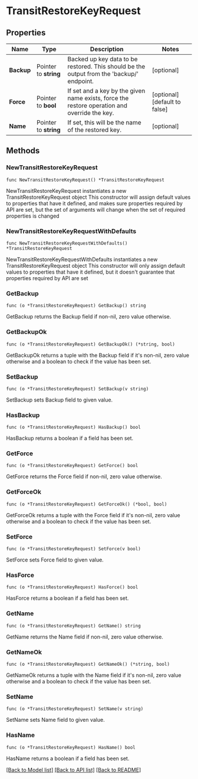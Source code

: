 # TransitRestoreKeyRequest


## Properties

Name | Type | Description | Notes
------------ | ------------- | ------------- | -------------
**Backup** | Pointer to **string** | Backed up key data to be restored. This should be the output from the &#x27;backup/&#x27; endpoint. | [optional] 
**Force** | Pointer to **bool** | If set and a key by the given name exists, force the restore operation and override the key. | [optional] [default to false]
**Name** | Pointer to **string** | If set, this will be the name of the restored key. | [optional] 



## Methods


### NewTransitRestoreKeyRequest

`func NewTransitRestoreKeyRequest() *TransitRestoreKeyRequest`

NewTransitRestoreKeyRequest instantiates a new TransitRestoreKeyRequest object
This constructor will assign default values to properties that have it defined,
and makes sure properties required by API are set, but the set of arguments
will change when the set of required properties is changed

### NewTransitRestoreKeyRequestWithDefaults

`func NewTransitRestoreKeyRequestWithDefaults() *TransitRestoreKeyRequest`

NewTransitRestoreKeyRequestWithDefaults instantiates a new TransitRestoreKeyRequest object
This constructor will only assign default values to properties that have it defined,
but it doesn't guarantee that properties required by API are set


### GetBackup

`func (o *TransitRestoreKeyRequest) GetBackup() string`

GetBackup returns the Backup field if non-nil, zero value otherwise.

### GetBackupOk

`func (o *TransitRestoreKeyRequest) GetBackupOk() (*string, bool)`

GetBackupOk returns a tuple with the Backup field if it's non-nil, zero value otherwise
and a boolean to check if the value has been set.

### SetBackup

`func (o *TransitRestoreKeyRequest) SetBackup(v string)`

SetBackup sets Backup field to given value.


### HasBackup

`func (o *TransitRestoreKeyRequest) HasBackup() bool`

HasBackup returns a boolean if a field has been set.




### GetForce

`func (o *TransitRestoreKeyRequest) GetForce() bool`

GetForce returns the Force field if non-nil, zero value otherwise.

### GetForceOk

`func (o *TransitRestoreKeyRequest) GetForceOk() (*bool, bool)`

GetForceOk returns a tuple with the Force field if it's non-nil, zero value otherwise
and a boolean to check if the value has been set.

### SetForce

`func (o *TransitRestoreKeyRequest) SetForce(v bool)`

SetForce sets Force field to given value.


### HasForce

`func (o *TransitRestoreKeyRequest) HasForce() bool`

HasForce returns a boolean if a field has been set.




### GetName

`func (o *TransitRestoreKeyRequest) GetName() string`

GetName returns the Name field if non-nil, zero value otherwise.

### GetNameOk

`func (o *TransitRestoreKeyRequest) GetNameOk() (*string, bool)`

GetNameOk returns a tuple with the Name field if it's non-nil, zero value otherwise
and a boolean to check if the value has been set.

### SetName

`func (o *TransitRestoreKeyRequest) SetName(v string)`

SetName sets Name field to given value.


### HasName

`func (o *TransitRestoreKeyRequest) HasName() bool`

HasName returns a boolean if a field has been set.









[[Back to Model list]](../README.md#documentation-for-models) [[Back to API list]](../README.md#documentation-for-api-endpoints) [[Back to README]](../README.md)


